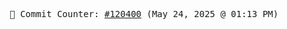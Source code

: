 <p align="center">
    <samp>
        📮 Commit Counter: <a href="https://github.com/Javascript-void0/Javascript-void0/commits/main">#120400</a> (May 24, 2025 @ 01:13 PM)
    </samp>
</p>